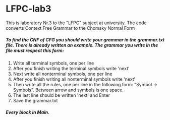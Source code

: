 # LFPC-lab3
This is laboratory Nr.3 to the "LFPC" subject at university. The code converts Context Free Grammar to the Chomsky Normal Form

##### To find the CNF of CFG you should write your grammar in the grammar.txt file. There is already written an example. The grammar you write in the file must respect this form:
1. Write all terminal symbols, one per line
2. After you finish writing the terminal symbols write 'next'
3. Next write all nonterminal symbols, one per line
4. After you finish writing all nonterminal symbols write 'next'
5. Then write all the rules, one per line in the following form: "Symbol -> Symbols". Between arrow and symbols is one space.
6. The last line should be written 'next' and Enter
7. Save the grammar.txt


##### Every block in Main.
